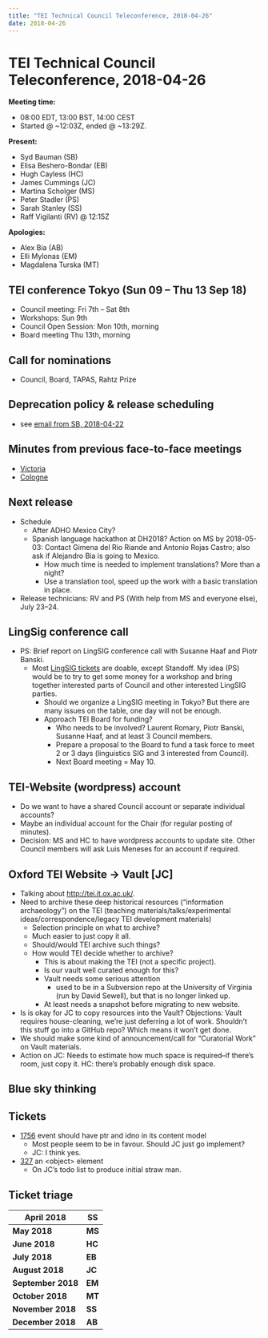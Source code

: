 ```yaml
---
title: "TEI Technical Council Teleconference, 2018-04-26"
date: 2018-04-26
---
```

# TEI Technical Council Teleconference, 2018-04-26
**Meeting time:**


* 08:00 EDT, 13:00 BST, 14:00 CEST
* Started @ \~12:03Z, ended @ \~13:29Z.


**Present:**
* Syd Bauman (SB)
* Elisa Beshero\-Bondar (EB)
* Hugh Cayless (HC)
* James Cummings (JC)
* Martina Scholger (MS)
* Peter Stadler (PS)
* Sarah Stanley (SS)
* Raff Vigilanti (RV) @ 12:15Z


**Apologies:**
* Alex Bia (AB)
* Elli Mylonas (EM)
* Magdalena Turska (MT)


TEI conference Tokyo (Sun 09 – Thu 13 Sep 18\)
----------------------------------------------


* Council meeting: Fri 7th – Sat 8th
* Workshops: Sun 9th
* Council Open Session: Mon 10th, morning
* Board meeting Thu 13th, morning


Call for nominations
--------------------


* Council, Board, TAPAS, Rahtz Prize


Deprecation policy \& release scheduling
----------------------------------------


* see [email from SB, 2018\-04\-22](https://lists.tei-c.org/pipermail/tei-council/2018/025177.html)


Minutes from previous face\-to\-face meetings
---------------------------------------------


* [Victoria](https://tei-c.org/activities/council/meetings/tei-technical-council-fall-f2f-2017-11-16-18-parkside-hotel-victoria-bc/)
* [Cologne](https://docs.google.com/document/d/1CgyTW1lRTy-_32TbVJVJpmg9399bgWnjteiExC2neZw/edit#)


Next release
------------


* Schedule
	+ After ADHO Mexico City?
	+ Spanish language hackathon at DH2018? Action on MS by 2018\-05\-03: Contact Gimena del Rio Riande and Antonio Rojas Castro; also ask if Alejandro Bia is going to Mexico.
		- How much time is needed to implement translations? More than a night?
		- Use a translation tool, speed up the work with a basic translation in place.
* Release technicians: RV and PS (With help from MS and everyone else), July 23–24\.


LingSig conference call
-----------------------


* PS: Brief report on LingSIG conference call with Susanne Haaf and Piotr Banski.
	+ Most [LingSIG tickets](https://github.com/TEIC/TEI/issues?q=is%3Aissue+is%3Aopen+label%3ASIG%3ALingSIG) are doable, except Standoff. My idea (PS) would be to try to get some money for a workshop and bring together interested parts of Council and other interested LingSIG parties.
		- Should we organize a LingSIG meeting in Tokyo? But there are many issues on the table, one day will not be enough.
		- Approach TEI Board for funding?
			* Who needs to be involved? Laurent Romary, Piotr Banski, Susanne Haaf, and at least 3 Council members.
			* Prepare a proposal to the Board to fund a task force to meet 2 or 3 days (linguistics SIG and 3 interested from Council).
			* Next Board meeting \= May 10\.


TEI\-Website (wordpress) account
--------------------------------


* Do we want to have a shared Council account or separate individual accounts?
* Maybe an individual account for the Chair (for regular posting of minutes).
* Decision: MS and HC to have wordpress accounts to update site. Other Council members will ask Luis Meneses for an account if required.


Oxford TEI Website \-\> Vault \[JC]
-----------------------------------


* Talking about <http://tei.it.ox.ac.uk/>.
* Need to archive these deep historical resources (“information archaeology”) on the TEI (teaching materials/talks/experimental ideas/correspondence/legacy TEI development materials)
	+ Selection principle on what to archive?
	+ Much easier to just copy it all.
	+ Should/would TEI archive such things?
	+ How would TEI decide whether to archive?
		- This is about making the TEI (not a specific project).
		- Is our vault well curated enough for this?
		- Vault needs some serious attention
			* used to be in a Subversion repo at the University of Virginia (run by David Sewell), but that is no longer linked up.
		- At least needs a snapshot before migrating to new website.
* Is is okay for JC to copy resources into the Vault? Objections: Vault requires house\-cleaning, we’re just deferring a lot of work. Shouldn’t this stuff go into a GitHub repo? Which means it won’t get done.
* We should make some kind of announcement/call for “Curatorial Work” on Vault materials.
* Action on JC: Needs to estimate how much space is required–if there’s room, just copy it. HC: there’s probably enough disk space.


Blue sky thinking
-----------------


Tickets
-------


* [1756](https://github.com/TEIC/TEI/issues/1756) event should have ptr and idno in its content model
	+ Most people seem to be in favour. Should JC just go implement?
	+ JC: I think yes.
* [327](https://github.com/TEIC/TEI/issues/327) an \<object\> element
	+ On JC’s todo list to produce initial straw man.


Ticket triage
-------------




| **April 2018** | **SS** |
| --- | --- |
| **May 2018** | **MS** |
| **June 2018** | **HC** |
| **July 2018** | **EB** |
| **August 2018** | **JC** |
| **September 2018** | **EM** |
| **October 2018** | **MT** |
| **November 2018** | **SS** |
| **December 2018** | **AB** |


 